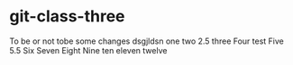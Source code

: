 # git-class-three

To be or not tobe
some changes
dsgjldsn
one
two
2.5
three
Four
test
Five
5.5
Six
 Seven 
Eight 
Nine 
ten 
eleven 
twelve 


